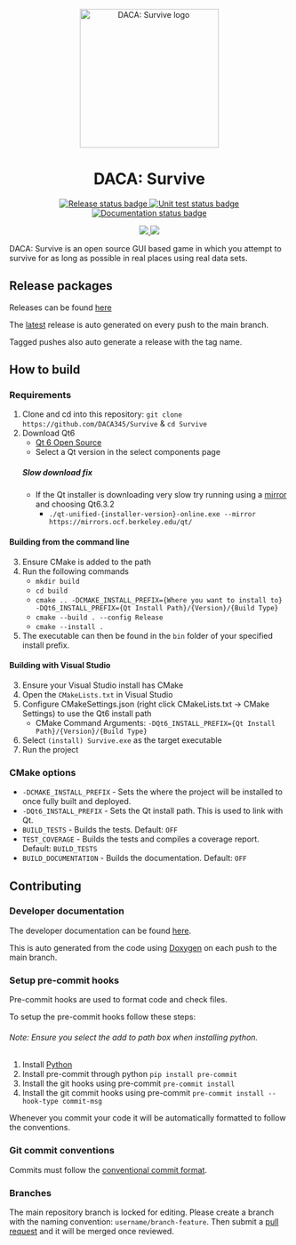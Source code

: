 <p align="center">
    <img alt="DACA: Survive logo" width="250px" src="https://github.com/DACA345/Survive/textures/icon/icon.png">
</p>

<h1 align="center">
    DACA: Survive
</h1>

<p align="center">
  <a href="https://github.com/DACA345/Survive/actions">
    <img src="https://github.com/DACA345/Survive/actions/workflows/release.yml/badge.svg" alt="Release status badge">
  </a>

  <a href="https://github.com/DACA345/Survive/actions">
    <img src="https://github.com/DACA345/Survive/actions/workflows/test.yml/badge.svg" alt="Unit test status badge">
  </a>

  <a href="https://github.com/DACA345/Survive/actions">
    <img src="https://github.com/DACA345/Survive/actions/workflows/documentation.yml/badge.svg" alt="Documentation status badge">
  </a>
</p>

<p align="center">
    <a href="https://codecov.io/gh/DACA345/Survive"> 
        <img src="https://codecov.io/gh/DACA345/Survive/graph/badge.svg?token=6O2KSPS27J"> 
    </a>
    <a href="https://app.codacy.com/gh/DACA345/Survive/dashboard?utm_source=gh&utm_medium=referral&utm_content=&utm_campaign=Badge_grade">
        <img src="https://app.codacy.com/project/badge/Grade/d6280242bbe94a0a9cdf151f49fb03fc"/>
    </a>
</p>

DACA: Survive is an open source GUI based game in which you attempt to survive for as long as possible in real places using real data sets.

## Release packages
Releases can be found [here](https://github.com/DACA345/Survive/releases)

The [latest](https://github.com/DACA345/Survive/releases/tag/latest) release is auto generated on every push to the main branch.

Tagged pushes also auto generate a release with the tag name.

## How to build

### Requirements
1. Clone and cd into this repository: `git clone https://github.com/DACA345/Survive` & `cd Survive`
2. Download Qt6
    - [Qt 6 Open Source](https://www.qt.io/download-qt-installer-oss)
    - Select a Qt version in the select components page
    ##### Slow download fix
    - If the Qt installer is downloading very slow try running using a [mirror](https://download.qt.io/static/mirrorlist/) and choosing Qt6.3.2
        - `./qt-unified-{installer-version}-online.exe --mirror https://mirrors.ocf.berkeley.edu/qt/`

#### Building from the command line
3. Ensure CMake is added to the path
4. Run the following commands
    - `mkdir build`
    - `cd build`
    - `cmake .. -DCMAKE_INSTALL_PREFIX={Where you want to install to} -DQt6_INSTALL_PREFIX={Qt Install Path}/{Version}/{Build Type}`
    - `cmake --build . --config Release`
    - `cmake --install .`
5. The executable can then be found in the `bin` folder of your specified install prefix.

#### Building with Visual Studio
3. Ensure your Visual Studio install has CMake
4. Open the `CMakeLists.txt` in Visual Studio
5. Configure CMakeSettings.json (right click CMakeLists.txt -> CMake Settings) to use the Qt6 install path
    - CMake Command Arguments: `-DQt6_INSTALL_PREFIX={Qt Install Path}/{Version}/{Build Type}`
6. Select `(install) Survive.exe` as the target executable
7. Run the project

### CMake options
- `-DCMAKE_INSTALL_PREFIX` - Sets the where the project will be installed to once fully built and deployed.
- `-DQt6_INSTALL_PREFIX` - Sets the Qt install path. This is used to link with Qt.
- `BUILD_TESTS` - Builds the tests. Default: `OFF`
- `TEST_COVERAGE` - Builds the tests and compiles a coverage report. Default: `BUILD_TESTS`
- `BUILD_DOCUMENTATION` - Builds the documentation. Default: `OFF`

## Contributing

### Developer documentation
The developer documentation can be found [here](https://daca345.github.io/Survive/).

This is auto generated from the code using [Doxygen](https://www.doxygen.nl/index.html) on each push to the main branch.

### Setup pre-commit hooks
Pre-commit hooks are used to format code and check files.

To setup the pre-commit hooks follow these steps:
###### Note: Ensure you select the add to path box when installing python.
1. Install [Python](https://www.python.org/)
2. Install pre-commit through python `pip install pre-commit`
3. Install the git hooks using pre-commit `pre-commit install`
4. Install the git commit hooks using pre-commit `pre-commit install --hook-type commit-msg`

Whenever you commit your code it will be automatically formatted to follow the conventions.

### Git commit conventions
Commits must follow the [conventional commit format](https://www.conventionalcommits.org/en/v1.0.0/).

### Branches
The main repository branch is locked for editing. Please create a branch with the naming convention: `username/branch-feature`.
Then submit a [pull request](https://github.com/DACA345/Survive/pulls) and it will be merged once reviewed.

